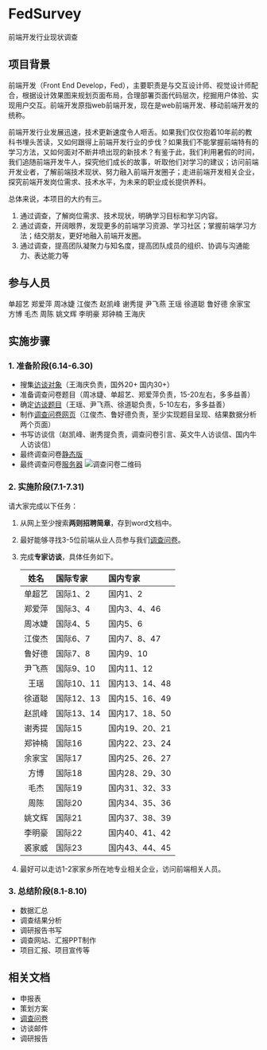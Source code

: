 # FedSurvey
前端开发行业现状调查


## 项目背景
前端开发（Front End Develop，Fed），主要职责是与交互设计师、视觉设计师配合，根据设计效果图来规划页面布局，合理部署页面代码层次，挖掘用户体验、实现用户交互。前端开发原指web前端开发，现在是web前端开发、移动前端开发的统称。

前端开发行业发展迅速，技术更新速度令人咂舌。如果我们仅仅抱着10年前的教科书埋头苦读，又如何跟得上前端开发行业的步伐？如果我们不能掌握前端特有的学习方法，又如何面对不断井喷出现的新技术？有鉴于此，我们利用暑假的时间，我们追随前端开发牛人，探究他们成长的故事，听取他们对学习的建议；访问前端开发业者，了解前端技术现状、努力融入前端开发圈子；走进前端开发相关企业，探究前端开发岗位需求、技术水平，为未来的职业成长提供养料。

总体来说，本项目的大约有三。

1. 通过调查，了解岗位需求、技术现状，明确学习目标和学习内容。
2. 通过调查，开阔眼界，发现更多的前端学习资源、学习社区；掌握前端学习方法；结交朋友，更好地融入前端开发圈。
3. 通过调查，提高团队凝聚力与知名度，提高团队成员的组织、协调与沟通能力、表达能力等

## 参与人员
单超艺 郑爱萍 周冰婕 江俊杰 赵凯峰 谢秀提 尹飞燕 王瑶 徐道聪 鲁好德
余家宝 方博 毛杰 周陈 姚文辉 李明豪 郑钟楠
王海庆
## 实施步骤
### 1. 准备阶段(6.14-6.30)

- 搜集[访谈对象](master.md)（王海庆负责，国外20+ 国内30+）
- 准备调查问卷题目（周冰婕、单超艺、郑爱萍负责，15-20左右，多多益善）
- 确定[访谈题目](interview.md)（王瑶、尹飞燕、徐道聪负责，5-10左右，多多益善）
- 制作[调查问卷网页](//happyfedclub.github.io/FedSurvey/web/static/questionnaire3/index.html)（江俊杰、鲁好德负责，至少实现题目呈现、结果数据分析两个页面）
- 书写访谈信（赵凯峰、谢秀提负责，调查问卷引言、英文牛人访谈信、国内牛人访谈信）
- 最终调查问卷[静态版](//happyfedclub.github.io/FedSurvey/web/static/q/index.html)
- 最终调查问卷[服务器](http://sxaxbwg.org.cn/aixin/fed/)
  ![调查问卷二维码](https://happyfedclub.github.io/FedSurvey/img/qr.png)

### 2. 实施阶段(7.1-7.31)

请大家完成以下任务：

1. 从网上至少搜索**两则招聘简章**，存到word文档中。
2. 最好能够寻找3-5位前端从业人员参与我们[调查问卷](http://sxaxbwg.org.cn/aixin/fed/)。
3. 完成**专家访谈**，具体任务如下。

	|姓名|国际专家|国内专家|
	|:----:|:----|:---------|
	|单超艺  |国际1、2  |国内1、2  |
	|郑爱萍  |国际3、4  |国内3、4、46 |
	|周冰婕  |国际4、5  |国内5、6  |
	|江俊杰  |国际6、7  |国内7、8、47  |
	|鲁好德  |国际7、8   |国内9、10|
	|尹飞燕  |国际9、10  |国内11、12|
	|王瑶     |国际10、11 |国内13、14、48|
	|徐道聪  |国际12、13 |国内15、16、49|
	|赵凯峰  |国际13、14 |国内17、18、50|
	|谢秀提  |国际15    |国内19、20、21|
	|郑钟楠  |国际16    |国内22、23、24|
	|余家宝  |国际17    |国内25、26、27|
	|方博     |国际18    |国内28、29、30|
	|毛杰     |国际19    |国内31、32、33|
	|周陈     |国际20    |国内34、35、36|
	|姚文辉  |国际21    |国内37、38、39|
	|李明豪  |国际22    |国内40、41、42|
	|裘家威  |国际23    |国内43、44、45|
	
4. 最好可以走访1-2家家乡所在地专业相关企业，访问前端相关人员。
	
### 3. 总结阶段(8.1-8.10)

- 数据汇总
- 调查结果分析
- 调研报告书写
- 调查网站、汇报PPT制作
- 项目汇报、项目宣传等

## 相关文档

- 申报表 
- 策划方案
- [调查问卷](http://sxaxbwg.org.cn/aixin/fed/)
- 访谈邮件
- 调研报告
